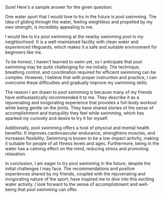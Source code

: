 Sure! Here's a sample answer for the given question:

One water sport that I would love to try in the future is pool swimming. The idea of gliding through the water, feeling weightless and propelled by my own strength, is incredibly appealing to me.

I would like to try pool swimming at the nearby swimming pool in my neighborhood. It is a well-maintained facility with clean water and experienced lifeguards, which makes it a safe and suitable environment for beginners like me.

To be honest, I haven't learned to swim yet, so I anticipate that pool swimming may be quite challenging for me initially. The technique, breathing control, and coordination required for efficient swimming can be complex. However, I believe that with proper instruction and practice, I can overcome these difficulties and gradually improve my swimming skills.

The reason I am drawn to pool swimming is because many of my friends have enthusiastically recommended it to me. They describe it as a rejuvenating and invigorating experience that provides a full-body workout while being gentle on the joints. They have shared stories of the sense of accomplishment and tranquility they feel while swimming, which has sparked my curiosity and desire to try it for myself.

Additionally, pool swimming offers a host of physical and mental health benefits. It improves cardiovascular endurance, strengthens muscles, and increases flexibility. Swimming is known to be a low-impact activity, making it suitable for people of all fitness levels and ages. Furthermore, being in the water has a calming effect on the mind, reducing stress and promoting relaxation.

In conclusion, I am eager to try pool swimming in the future, despite the initial challenges I may face. The recommendations and positive experiences shared by my friends, coupled with the rejuvenating and invigorating nature of the sport, have inspired me to dive into this exciting water activity. I look forward to the sense of accomplishment and well-being that pool swimming can offer.